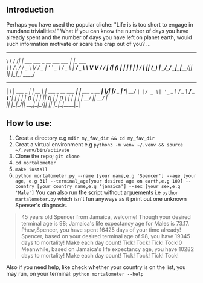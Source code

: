 ## Introduction
Perhaps you have used the popular cliche: "Life is is too short to engage in mundane trivialities!"
What if you can know the number of days you have already spent and  the number of days you have left on planet earth,
would such information motivate or scare the crap out of you? ...
__        __   _                            _        
\ \      / /__| | ___ ___  _ __ ___   ___  | |_ ___  
 \ \ /\ / / _ \ |/ __/ _ \| '_ ` _ \ / _ \ | __/ _ \ 
  \ V  V /  __/ | (_| (_) | | | | | |  __/ | || (_) |
   \_/\_/ \___|_|\___\___/|_| |_| |_|\___|  \__\___/ 
                                                     
 __  __            _        _                      _            
|  \/  | ___  _ __| |_ __ _| | ___  _ __ ___   ___| |_ ___ _ __ 
| |\/| |/ _ \| '__| __/ _` | |/ _ \| '_ ` _ \ / _ \ __/ _ \ '__|
| |  | | (_) | |  | || (_| | | (_) | | | | | |  __/ ||  __/ |   
|_|  |_|\___/|_|   \__\__,_|_|\___/|_| |_| |_|\___|\__\___|_| 


## How to use:
1. Creat a directory e.g `mdir my_fav_dir && cd my_fav_dir`
2. Creat a virtual environment e.g `python3 -m venv ~/.venv && source ~/.venv/bin/activate`
3. Clone the repo; `git clone `
4. `cd mortalometer`
5. `make install`
6. `python mortalometer.py --name [your name,e.g 'Spencer'] --age [your age, e.g 31] --terminal_age[your desired age on earth,e.g 109] --country [your country name,e.g 'jamaica'] --sex [your sex,e.g 'Male']`
You can also run the script without arguements i.e `python martalometer.py` which isn't fun anyways as it print out one unknown Spenser's diagnosis.

> 45 years old Spencer from Jamaica, welcome! Though your desired terminal age is 98; Jamaica's life expectancy age for Males is 73.17.
> Phew,Spencer, you have spent 16425 days of your time already!
> Spencer, based on your desired terminal age of 98, you have 19345 days to mortality! Make each day count! Tick! Tock! Tick! Tock!0
> Meanwhile, based on Jamaica's life expectancy age, you have 10282 days to mortality! Make each day count! Tick! Tock! Tick! Tock!

Also if you need help, like check whether your country is on the list, you may run, on your terminal: `python mortalometer --help`
